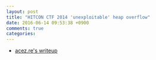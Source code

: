 ```yaml
---
layout: post
title: "HITCON CTF 2014 'unexploitable' heap overflow"
date: 2016-06-14 09:53:38 +0900
comments: true
categories: 
---
```


* [acez.re's writeup](http://acez.re/ctf-writeup-hitcon-ctf-2014-stkof-or-modern-heap-overflow/)
